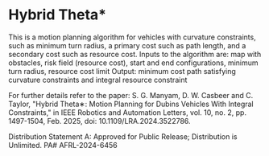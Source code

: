# Hybrid Theta*
This is a motion planning algorithm for vehicles with curvature constraints, such as minimum turn radius, a primary cost such as path length, and  a secondary cost such as resource cost. 
Inputs to the algorithm are: 
map with obstacles, risk field (resource cost), start and end configurations, minimum turn radius, resource cost limit
Output: minimum cost path satisfying curvature constraints and integral resource constraint

For further details refer to the paper:
S. G. Manyam, D. W. Casbeer and C. Taylor, "Hybrid Theta∗: Motion Planning for Dubins Vehicles With Integral Constraints," in IEEE Robotics and Automation Letters, vol. 10, no. 2, pp. 1497-1504, Feb. 2025, doi: 10.1109/LRA.2024.3522786.

Distribution Statement A: Approved for Public Release; Distribution is Unlimited. PA# AFRL-2024-6456
